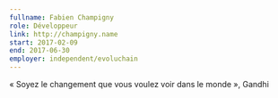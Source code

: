 ```yaml
---
fullname: Fabien Champigny
role: Développeur
link: http://champigny.name
start: 2017-02-09
end: 2017-06-30
employer: independent/evoluchain
---
```

« Soyez le changement que vous voulez voir dans le monde », Gandhi

